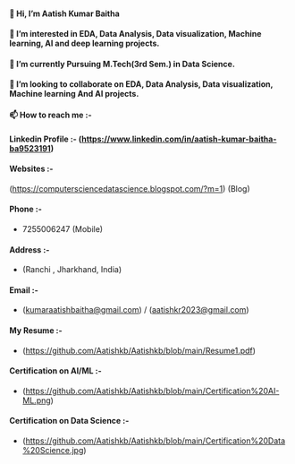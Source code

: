 #### 👋 Hi, I’m Aatish Kumar Baitha
#### 👀 I’m interested in EDA, Data Analysis,  Data visualization, Machine learning, AI and deep learning projects.
#### 🌱 I’m currently Pursuing M.Tech(3rd Sem.) in Data Science.
#### 💞️ I’m looking to collaborate on EDA, Data Analysis,  Data visualization, Machine learning And AI projects.
#### 📫 How to reach me :-

#### Linkedin Profile :- (https://www.linkedin.com/in/aatish-kumar-baitha-ba9523191)

#### Websites :-
(https://computersciencedatascience.blogspot.com/?m=1) (Blog)

#### Phone :-
  - 7255006247 (Mobile)

#### Address :-
  - (Ranchi , Jharkhand, India)

#### Email :-
  - (kumaraatishbaitha@gmail.com) /
 (aatishkr2023@gmail.com)

#### My Resume :-
  - (https://github.com/Aatishkb/Aatishkb/blob/main/Resume1.pdf)

#### Certification on AI/ML :-
  - (https://github.com/Aatishkb/Aatishkb/blob/main/Certification%20AI-ML.png)

#### Certification on Data Science :-
  - (https://github.com/Aatishkb/Aatishkb/blob/main/Certification%20Data%20Science.jpg)
